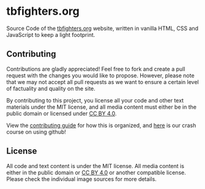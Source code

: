 # tbfighters.org
Source Code of the [tbfighters.org](https://tbfighters.org) website, written in vanilla HTML, CSS and JavaScript to keep a light footprint.

## Contributing
Contributions are gladly appreciated!
Feel free to fork and create a pull request with the changes you would like to propose.
However, please note that we may not accept all pull requests as we want to ensure a certain level of factuality and quality on the site.

By contributing to this project, you license all your code and other text materials under the MIT license, and all media content must either be in the public domain or licensed under [CC BY 4.0](https://creativecommons.org/licenses/by/4.0/).

View the [contributing guide](CONTRIBUTING.md) for how this is organized, and [here](https://docs.google.com/document/d/1fM523NeS6SUvp-dweWrALmPBJrtPF0QCcNH9zqvjILY) is our crash course on using github!

## License
All code and text content is under the MIT license.
All media content is either in the public domain or [CC BY 4.0](https://creativecommons.org/licenses/by/4.0/) or another compatible license. Please check the individual image sources for more details.
